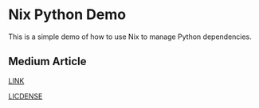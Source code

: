 # Nix Python Demo

This is a simple demo of how to use Nix to manage Python dependencies.

## Medium Article

[LINK](https://medium.com/@capillaryj/nix-如何在nix設定相依開發環境-python專案為例-3b1650537805)

[LICDENSE](LICENSE)
